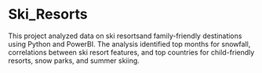 # Ski_Resorts
This project analyzed data on ski resortsand family-friendly destinations using Python and PowerBI. The analysis identified top months for snowfall, correlations between ski resort features, and top countries for child-friendly resorts, snow parks, and summer skiing. 
